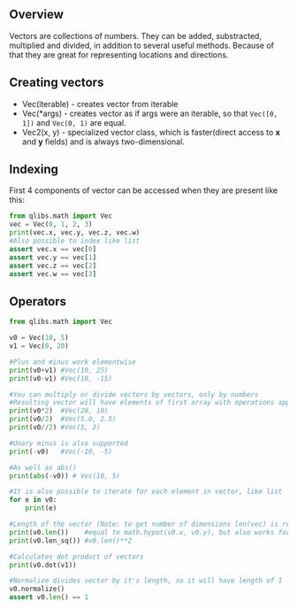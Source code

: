 ## Overview

Vectors are collections of numbers. They can be added, substracted, multiplied and divided, in addition to several useful methods. Because of that they are great for representing locations and directions.

## Creating vectors

- Vec(iterable) - creates vector from iterable
- Vec(*args) - creates vector as if args were an iterable, so that `Vec([0, 1])` and `Vec(0, 1)` are equal.
- Vec2(x, y) - specialized vector class, which is faster(direct access to **x** and **y** fields) and is always two-dimensional.

## Indexing

First 4 components of vector can be accessed when they are present like this:
```python
from qlibs.math import Vec
vec = Vec(0, 1, 2, 3)
print(vec.x, vec.y, vec.z, vec.w)
#Also possible to index like list
assert vec.x == vec[0]
assert vec.y == vec[1]
assert vec.z == vec[2]
assert vec.w == vec[3]
```

## Operators
```python
from qlibs.math import Vec

v0 = Vec(10, 5)
v1 = Vec(0, 20)

#Plus and minus work elementwise
print(v0+v1) #Vec(10, 25)
print(v0-v1) #Vec(10, -15)

#You can multiply or divide vectors by vectors, only by numbers
#Resulting vector will have elements of first array with operations applied
print(v0*2)  #Vec(20, 10)
print(v0/2)  #Vec(5.0, 2.5)
print(v0//2) #Vec(5, 2)

#Unary minus is also supported
print(-v0)   #Vec(-10, -5)

#As well as abs()
print(abs(-v0)) # Vec(10, 5)

#It is also possible to iterate for each element in vector, like list
for e in v0:
    print(e)

#Length of the vector (Note: to get number of dimensions len(vec) is required)
print(v0.len())    #equal to math.hypot(v0.x, v0.y), but also works for more dimensions
print(v0.len_sq()) #v0.len()**2

#Calculates dot product of vectors
print(v0.dot(v1))

#Normalize divides vector by it's length, so it will have length of 1
v0.normalize()
assert v0.len() == 1
```

